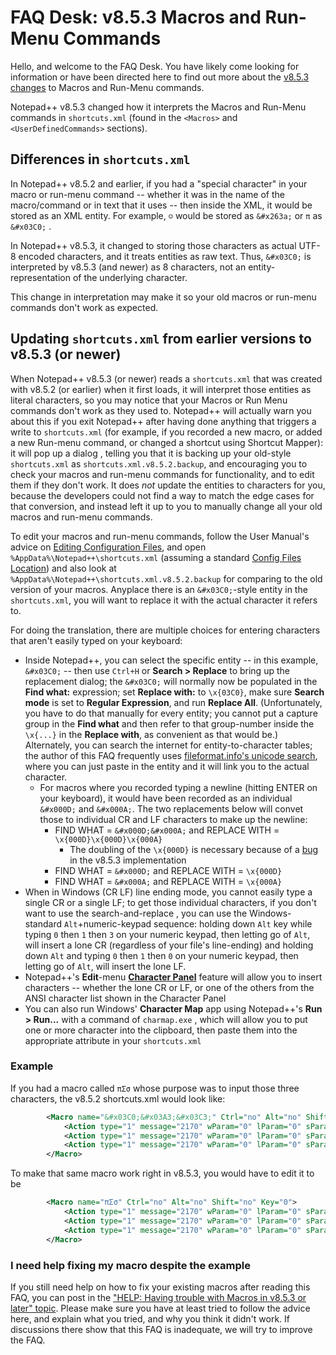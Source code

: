 # FAQ Desk: v8.5.3 Macros and Run-Menu Commands

Hello, and welcome to the FAQ Desk. You have likely come looking for information or have been directed here to find out more about the [v8.5.3 changes](/topic/24462/notepad-v8-5-3-release) to Macros and Run-Menu commands.

Notepad++ v8.5.3 changed how it interprets the Macros and Run-Menu commands in `shortcuts.xml` (found in the `<Macros>` and `<UserDefinedCommands>` sections).

## Differences in `shortcuts.xml`

In Notepad++ v8.5.2 and earlier, if you had a "special character" in your macro or run-menu command -- whether it was in the name of the macro/command or in text that it uses -- then inside the XML, it would be stored as an XML entity. For example, `☺` would be stored as `&#x263a;` or `π` as `&#x03C0;` .

In Notepad++ v8.5.3, it changed to storing those characters as actual UTF-8 encoded characters, and it treats entities as raw text.  Thus, `&#x03C0;` is interpreted by v8.5.3  (and newer) as 8 characters, not an entity-representation of the underlying character.

This change in interpretation may make it so your old macros or run-menu commands don't work as expected.

## Updating `shortcuts.xml` from earlier versions to v8.5.3 (or newer) 

When Notepad++ v8.5.3 (or newer) reads a `shortcuts.xml` that was created with v8.5.2 (or earlier) when it first loads, it will interpret those entities as literal characters, so you may notice that your Macros or Run Menu commands don't work as they used to.  Notepad++ will actually warn you about this if you exit Notepad++ after having done anything that triggers a write to `shortcuts.xml` (for example, if you recorded a new macro, or added a new Run-menu command, or changed a shortcut using Shortcut Mapper): it will pop up a dialog , telling you that it is backing up your old-style `shortcuts.xml` as `shortcuts.xml.v8.5.2.backup`, and encouraging you to check your macros and run-menu commands for functionality, and to edit them if they don't work.  It does _not_ update the entities to characters for you, because the developers could not find a way to match the edge cases for that conversion, and instead left it up to you to manually change all your old macros and run-menu commands.

To edit your macros and run-menu commands, follow the User Manual's advice on [Editing Configuration Files](https://npp-user-manual.org/docs/config-files/#editing-configuration-files), and open `%AppData%\Notepad++\shortcuts.xml` (assuming a standard [Config Files Location](https://npp-user-manual.org/docs/config-files/#configuration-files-location)) and also look at `%AppData%\Notepad++\shortcuts.xml.v8.5.2.backup` for comparing to the old version of your macros.  Anyplace there is an `&#x03C0;`-style entity in the `shortcuts.xml`, you will want to replace it with the actual character it refers to. 

For doing the translation, there are multiple choices for entering characters that aren't easily typed on your keyboard:
- Inside Notepad++, you can select the specific entity -- in this example, `&#x03C0;` -- then use `Ctrl+H` or **Search > Replace** to bring up the replacement dialog; the `&#x03C0;` will normally now be populated in the **Find what:** expression; set **Replace with:** to `\x{03C0}`, make sure **Search mode** is set to **Regular Expression**, and run **Replace All**.  (Unfortunately, you have to do that manually for every entity; you cannot put a capture group in the **Find what** and then refer to that group-number inside the `\x{...}` in the **Replace with**, as convenient as that would be.)  Alternately, you can search the internet for entity-to-character tables; the author of this FAQ frequently uses [fileformat.info's unicode search](https://www.fileformat.info/info/unicode/char/search.htm?preview=entity), where you can just paste in the entity and it will link you to the actual character.
  - For macros where you recorded typing a newline (hitting ENTER on your keyboard), it would have been recorded as an individual `&#x000D;` and `&#x000A;`.  The two replacements below will convet those to individual CR and LF characters to make up the newline:
      - FIND WHAT = `&#x000D;&#x000A;` and REPLACE WITH = `\x{000D}\x{000D}\x{000A}`
        - The doubling of the `\x{000D}` is necessary because of a [bug](https://github.com/notepad-plus-plus/notepad-plus-plus/issues/13717) in the v8.5.3 implementation
      - FIND WHAT = `&#x000D;` and REPLACE WITH = `\x{000D}`
      - FIND WHAT = `&#x000A;` and REPLACE WITH = `\x{000A}`
- When in Windows (CR LF) line ending mode, you cannot easily type a single CR or a single LF; to get those individual characters, if you don't want to use the search-and-replace , you can use the Windows-standard `Alt`+numeric-keypad sequence: holding down `Alt` key while typing `0` then `1` then `3` on your numeric keypad, then letting go of `Alt`, will insert a lone CR (regardless of your file's line-ending) and holding down `Alt` and typing `0` then `1` then `0` on your numeric keypad, then letting go of `Alt`, will insert the lone LF.  
- Notepad++'s **Edit**-menu [**Character Panel**](https://npp-user-manual.org/docs/editing/#character-panel) feature will allow you to insert characters -- whether the lone CR or LF, or one of the others from the ANSI character list shown in the Character Panel
- You can also run Windows' **Character Map** app using Notepad++'s **Run > Run...** with a command of `charmap.exe` , which will allow you to put one or more character into the clipboard, then paste them into the appropriate attribute in your `shortcuts.xml`

### Example

If you had a macro called `πΣσ` whose purpose was to input those three characters, the v8.5.2 shortcuts.xml would look like:
```xml
        <Macro name="&#x03C0;&#x03A3;&#x03C3;" Ctrl="no" Alt="no" Shift="no" Key="0">
            <Action type="1" message="2170" wParam="0" lParam="0" sParam="&#x03C0;" />
            <Action type="1" message="2170" wParam="0" lParam="0" sParam="&#x03A3;" />
            <Action type="1" message="2170" wParam="0" lParam="0" sParam="&#x03C3;" />
        </Macro>
```

To make that same macro work right in v8.5.3, you would have to edit it to be
```xml
        <Macro name="πΣσ" Ctrl="no" Alt="no" Shift="no" Key="0">
            <Action type="1" message="2170" wParam="0" lParam="0" sParam="π" />
            <Action type="1" message="2170" wParam="0" lParam="0" sParam="Σ" />
            <Action type="1" message="2170" wParam="0" lParam="0" sParam="σ" />
        </Macro>
```

### I need help fixing my macro despite the example

If you still need help on how to fix your existing macros after reading this FAQ, you can post in the ["HELP: Having trouble with Macros in v8.5.3 or later" topic](https://community.notepad-plus-plus.org/topic/24477/help-having-trouble-with-macros-in-v8-5-3-or-later).  Please make sure you have at least tried to follow the advice here, and explain what you tried, and why you think it didn't work.  If discussions there show that this FAQ is inadequate, we will try to improve the FAQ.
